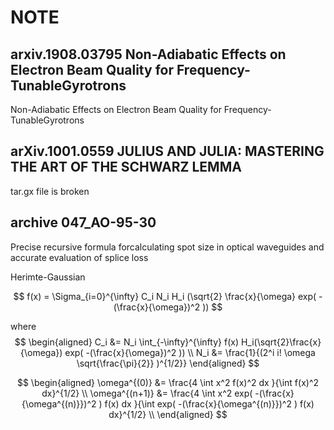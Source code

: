 # NOTE

## arxiv.1908.03795 Non-Adiabatic Effects on Electron Beam Quality for Frequency-TunableGyrotrons

Non-Adiabatic Effects on Electron Beam Quality for Frequency-TunableGyrotrons

## arXiv.1001.0559 JULIUS AND JULIA: MASTERING THE ART OF THE SCHWARZ LEMMA

tar.gx file is broken

## archive 047_AO-95-30

Precise recursive formula forcalculating spot size in optical waveguides and accurate evaluation of splice loss

Herimte-Gaussian

$$ f(x) = \Sigma_{i=0}^{\infty} C_i N_i H_i (\sqrt{2} \frac{x}{\omega} exp( -(\frac{x}{\omega})^2 )) $$

where
$$ \begin{aligned}
    C_i &= N_i \int_{-\infty}^{\infty} f(x) H_i(\sqrt{2}\frac{x}{\omega}) exp( -(\frac{x}{\omega})^2 )) \\
    N_i &= \frac{1}{(2^i i! \omega \sqrt{\frac{\pi}{2}} )^{1/2}}
\end{aligned} $$

$$ \begin{aligned}
    \omega^{(0)} &= \frac{4 \int x^2 f(x)^2 dx }{\int f(x)^2 dx}^{1/2} \\
    \omega^{(n+1)} &= \frac{4 \int x^2 exp( -(\frac{x}{\omega^{(n)}})^2 ) f(x) dx }{\int exp( -(\frac{x}{\omega^{(n)}})^2 ) f(x) dx}^{1/2} \\
\end{aligned} $$
